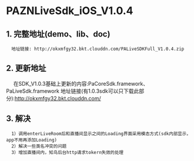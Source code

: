 # PAZNLiveSdk_iOS_V1.0.4
## 1. 完整地址(demo、lib、doc) 
      地址链接: http://okxmfgy32.bkt.clouddn.com/PALiveSDKFull_V1.0.4.zip
## 2. 更新地址
      在SDK_V1.0.3基础上更新的内容:PaCoreSdk.framework、PaLiveSdk.framework 
      地址链接(有1.0.3sdk可以只下载此部分):http://okxmfgy32.bkt.clouddn.com/
## 3. 解决
      1）调用enterLiveRoom后和直播间显示之间的Loading界面采用模态方式(sdk内部显示，app不用再添加Loading)
      2）解决一些类名冲突的问题
      3）增加直播间内，知鸟后台http请求tokern失效的处理
